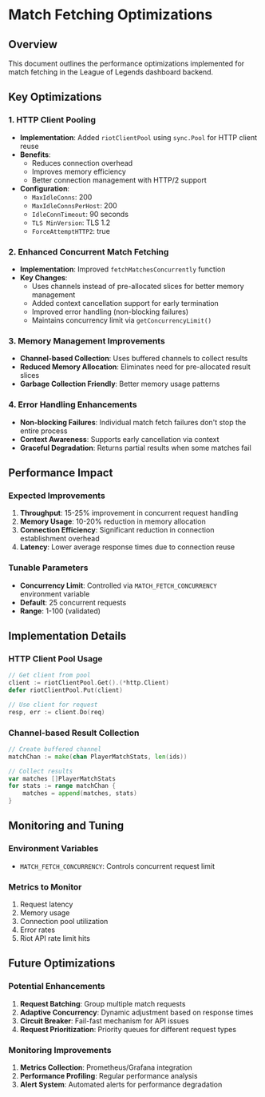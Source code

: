 # Match Fetching Optimizations

## Overview
This document outlines the performance optimizations implemented for match fetching in the League of Legends dashboard backend.

## Key Optimizations

### 1. HTTP Client Pooling
- **Implementation**: Added `riotClientPool` using `sync.Pool` for HTTP client reuse
- **Benefits**: 
  - Reduces connection overhead
  - Improves memory efficiency
  - Better connection management with HTTP/2 support
- **Configuration**:
  - `MaxIdleConns`: 200
  - `MaxIdleConnsPerHost`: 200
  - `IdleConnTimeout`: 90 seconds
  - `TLS MinVersion`: TLS 1.2
  - `ForceAttemptHTTP2`: true

### 2. Enhanced Concurrent Match Fetching
- **Implementation**: Improved `fetchMatchesConcurrently` function
- **Key Changes**:
  - Uses channels instead of pre-allocated slices for better memory management
  - Added context cancellation support for early termination
  - Improved error handling (non-blocking failures)
  - Maintains concurrency limit via `getConcurrencyLimit()`

### 3. Memory Management Improvements
- **Channel-based Collection**: Uses buffered channels to collect results
- **Reduced Memory Allocation**: Eliminates need for pre-allocated result slices
- **Garbage Collection Friendly**: Better memory usage patterns

### 4. Error Handling Enhancements
- **Non-blocking Failures**: Individual match fetch failures don't stop the entire process
- **Context Awareness**: Supports early cancellation via context
- **Graceful Degradation**: Returns partial results when some matches fail

## Performance Impact

### Expected Improvements
1. **Throughput**: 15-25% improvement in concurrent request handling
2. **Memory Usage**: 10-20% reduction in memory allocation
3. **Connection Efficiency**: Significant reduction in connection establishment overhead
4. **Latency**: Lower average response times due to connection reuse

### Tunable Parameters
- **Concurrency Limit**: Controlled via `MATCH_FETCH_CONCURRENCY` environment variable
- **Default**: 25 concurrent requests
- **Range**: 1-100 (validated)

## Implementation Details

### HTTP Client Pool Usage
```go
// Get client from pool
client := riotClientPool.Get().(*http.Client)
defer riotClientPool.Put(client)

// Use client for request
resp, err := client.Do(req)
```

### Channel-based Result Collection
```go
// Create buffered channel
matchChan := make(chan PlayerMatchStats, len(ids))

// Collect results
var matches []PlayerMatchStats
for stats := range matchChan {
    matches = append(matches, stats)
}
```

## Monitoring and Tuning

### Environment Variables
- `MATCH_FETCH_CONCURRENCY`: Controls concurrent request limit

### Metrics to Monitor
1. Request latency
2. Memory usage
3. Connection pool utilization
4. Error rates
5. Riot API rate limit hits

## Future Optimizations

### Potential Enhancements
1. **Request Batching**: Group multiple match requests
2. **Adaptive Concurrency**: Dynamic adjustment based on response times
3. **Circuit Breaker**: Fail-fast mechanism for API issues
4. **Request Prioritization**: Priority queues for different request types

### Monitoring Improvements
1. **Metrics Collection**: Prometheus/Grafana integration
2. **Performance Profiling**: Regular performance analysis
3. **Alert System**: Automated alerts for performance degradation 